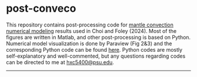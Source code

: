 # post-conveco
This repository contains post-processing code for [mantle convection numerical modeling](https://github.com/bradfordjfoley/foley-convection-code) results used in Choi and Foley (2024). Most of the figures are written in Matlab, and other post-processing is based on Python. Numerical model visualization is done by Paraview (Fig 2&3) and the corresponding Python code can be found [here](https://github.com/heec12/conveco2vtk.git). Python codes are mostly self-explanatory and well-commented, but any questions regarding codes can be directed to me at hxc5400@psu.edu. 

----

